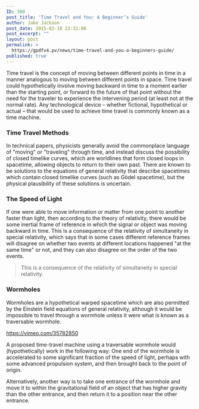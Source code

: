 ```yaml
---
ID: 380
post_title: 'Time Travel and You: A Beginner’s Guide'
author: Jake Jackson
post_date: 2015-02-18 22:31:06
post_excerpt: ""
layout: post
permalink: >
  https://gpdfv4.pv/news/time-travel-and-you-a-beginners-guide/
published: true
---
```

Time travel is the concept of moving between different points in time in a manner analogous to moving between different points in space. Time travel could hypothetically involve moving backward in time to a moment earlier than the starting point, or forward to the future of that point without the need for the traveler to experience the intervening period (at least not at the normal rate). Any technological device – whether fictional, hypothetical or actual – that would be used to achieve time travel is commonly known as a time machine.

<h3>Time Travel Methods</h3>
In technical papers, physicists generally avoid the commonplace language of "moving" or "traveling" through time, and instead discuss the possibility of closed timelike curves, which are worldlines that form <span class="highlight">closed loops in spacetime, allowing objects to return to their own past</span>. There are known to be solutions to the equations of general relativity that describe spacetimes which contain closed timelike curves (such as Gödel spacetime), but the physical plausibility of these solutions is uncertain.

<!--more-->

<h3>The Speed of Light</h3>
If one were able to move information or matter from one point to another faster than light, then according to the theory of relativity, there would be some inertial frame of reference in which the signal or object was moving backward in time. This is a consequence of the relativity of simultaneity in special relativity, which says that in some cases different reference frames will disagree on whether two events at different locations happened "at the same time" or not, and they can also disagree on the order of the two events.

<blockquote>This is a consequence of the relativity of simultaneity in special relativity.</blockquote>

<h3>Wormholes</h3>
Wormholes are a hypothetical warped spacetime which are also permitted by the Einstein field equations of general relativity, although it would be impossible to travel through a wormhole unless it were what is known as a traversable wormhole.

https://vimeo.com/35782850

A proposed time-travel machine using a traversable wormhole would (hypothetically) work in the following way: One end of the wormhole is accelerated to some significant fraction of the speed of light, perhaps with some advanced propulsion system, and then brought back to the point of origin.

Alternatively, another way is to take one entrance of the wormhole and move it to within the gravitational field of an object that has higher gravity than the other entrance, and then return it to a position near the other entrance.